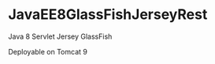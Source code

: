 # JavaEE8GlassFishJerseyRest    


Java 8 Servlet Jersey GlassFish     

Deployable on Tomcat 9        


